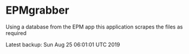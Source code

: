 # EPMgrabber
Using a database from the EPM app this application scrapes the files as required


Latest backup: Sun Aug 25 06:01:01 UTC 2019
